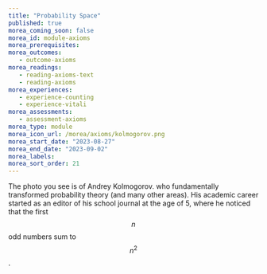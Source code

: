 ```yaml
---
title: "Probability Space"
published: true
morea_coming_soon: false
morea_id: module-axioms
morea_prerequisites:
morea_outcomes:
   - outcome-axioms
morea_readings:
   - reading-axioms-text
   - reading-axioms
morea_experiences:
   - experience-counting
   - experience-vitali
morea_assessments:
   - assessment-axioms
morea_type: module
morea_icon_url: /morea/axioms/kolmogorov.png
morea_start_date: "2023-08-27"
morea_end_date: "2023-09-02"
morea_labels:
morea_sort_order: 21
---
```


The photo you see is of Andrey Kolmogorov. who fundamentally
transformed probability theory (and many other areas). His academic
career started as an editor of his school journal at the age of
5, where he noticed that the first $$n$$ odd numbers sum to $$n^2$$.
